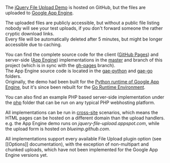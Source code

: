 The [jQuery File Upload Demo](http://blueimp.github.com/jQuery-File-Upload/) is hosted on GitHub, but the files are uploaded to [Google App Engine](http://code.google.com/appengine/).

The uploaded files are publicly accessible, but without a public file listing nobody will see your test uploads, if you don't forward someone the rather cryptic download links.  
Every file will be automatically deleted after 5 minutes, but might be longer accessible due to caching.

You can find the complete source code for the client ([GitHub Pages](http://pages.github.com/)) and server-side ([App Engine](http://code.google.com/appengine/)) implementations in the [master](https://github.com/blueimp/jQuery-File-Upload/tree/master) and branch of this project (which is in sync with the [gh-pages](https://github.com/blueimp/jQuery-File-Upload/tree/gh-pages) branch).  
The App Engine source code is located in the [gae-python](https://github.com/blueimp/jQuery-File-Upload/tree/master/gae-python) and [gae-go](https://github.com/blueimp/jQuery-File-Upload/tree/master/gae-go) folders.  
Originally, the demo had been built for the [Python runtime of Google App Engine](http://code.google.com/appengine/docs/python/), but it's since been rebuilt for the [Go Runtime Environment](http://code.google.com/appengine/docs/go/).

You can also find an example PHP based server-side implementation under the [php](https://github.com/blueimp/jQuery-File-Upload/tree/master/php) folder that can be run on any typical PHP webhosting platform.

All implementations can be run in [cross-site](https://github.com/blueimp/jQuery-File-Upload/wiki/Cross-domain-uploads) scenarios, which means the HTML pages can be hosted on a different domain than the upload handlers.  
e.g. the App Engine demo runs on *jquery-file-upload.appspot.com*, while the upload form is hosted on *blueimp.github.com*.

All implementations support every available File Upload plugin option (see [[Options]] documentation), with the exception of non-multipart and chunked uploads, which have not been implemented for the Google App Engine versions yet.